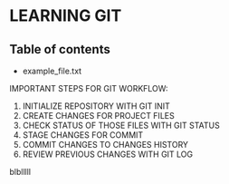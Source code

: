# LEARNING GIT

## Table of contents

- example_file.txt

IMPORTANT STEPS FOR GIT WORKFLOW:

1. INITIALIZE REPOSITORY WITH GIT INIT
2. CREATE CHANGES FOR PROJECT FILES
3. CHECK STATUS OF THOSE FILES WITH GIT STATUS
4. STAGE CHANGES FOR COMMIT
5. COMMIT CHANGES TO CHANGES HISTORY
6. REVIEW PREVIOUS CHANGES WITH GIT LOG

blblllll
